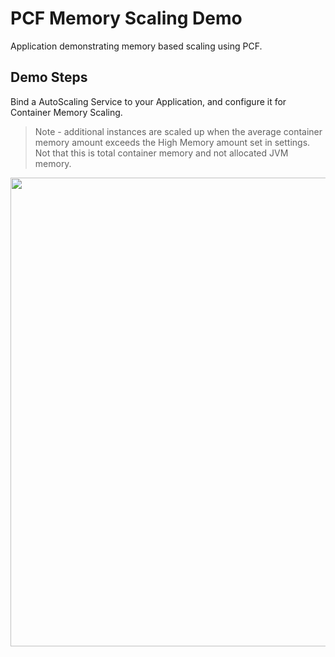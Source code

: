 # PCF Memory Scaling Demo

Application demonstrating memory based scaling using PCF.

## Demo Steps

Bind a AutoScaling Service to your Application, and configure it for Container Memory Scaling.

> Note - additional instances are scaled up when the average container memory amount exceeds the High Memory amount set in settings.  Not that this is total container memory and not allocated JVM memory.

<img src="img/=.png" width="750">